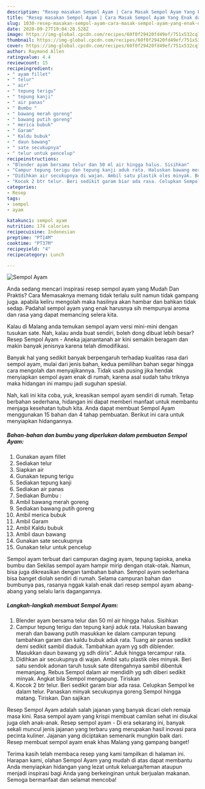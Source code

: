```yaml
---
description: "Resep masakan Sempol Ayam | Cara Masak Sempol Ayam Yang Enak dan Simpel"
title: "Resep masakan Sempol Ayam | Cara Masak Sempol Ayam Yang Enak dan Simpel"
slug: 1030-resep-masakan-sempol-ayam-cara-masak-sempol-ayam-yang-enak-dan-simpel
date: 2020-09-27T19:04:28.528Z
image: https://img-global.cpcdn.com/recipes/60f0f29420fd49ef/751x532cq70/sempol-ayam-foto-resep-utama.jpg
thumbnail: https://img-global.cpcdn.com/recipes/60f0f29420fd49ef/751x532cq70/sempol-ayam-foto-resep-utama.jpg
cover: https://img-global.cpcdn.com/recipes/60f0f29420fd49ef/751x532cq70/sempol-ayam-foto-resep-utama.jpg
author: Raymond Allen
ratingvalue: 4.4
reviewcount: 15
recipeingredient:
- " ayam fillet"
- " telur"
- " air"
- " tepung terigu"
- " tepung kanji"
- " air panas"
- " Bumbu "
- " bawang merah goreng"
- " bawang putih goreng"
- " merica bubuk"
- " Garam"
- " Kaldu bubuk"
- " daun bawang"
- " sate secukupnya"
- " telur untuk pencelup"
recipeinstructions:
- "Blender ayam bersama telur dan 50 ml air hingga halus. Sisihkan"
- "Campur tepung terigu dan tepung kanji aduk rata. Haluskan bawang merah dan bawang putih masukkan ke dalam campuran tepung tambahkan garam dan kaldu bubuk aduk rata. Tuang air panas sedikit demi sedikit sambil diaduk. Tambahkan ayam yg sdh diblender. Masukkan daun bawang yg sdh diiris&#34;. Aduk hingga tercampur rata."
- "Didihkan air secukupnya di wajan. Ambil satu plastik oles minyak. Beri satu sendok adonan taruh tusuk sate ditengahnya sambil dibentuk memanjang. Rebus Sempol dalam air mendidih yg sdh diberi sedikit minyak. Angkat bila Sempol mengapung. Tiriskan"
- "Kocok 2 btr telur. Beri sedikit garam biar ada rasa. Celupkan Sempol ke dalam telur. Panaskan minyak secukupnya goreng Sempol hingga matang. Tiriskan. Dan sajikan"
categories:
- Resep
tags:
- sempol
- ayam

katakunci: sempol ayam 
nutrition: 174 calories
recipecuisine: Indonesian
preptime: "PT14M"
cooktime: "PT37M"
recipeyield: "4"
recipecategory: Lunch

---
```



![Sempol Ayam](https://img-global.cpcdn.com/recipes/60f0f29420fd49ef/751x532cq70/sempol-ayam-foto-resep-utama.jpg)

Anda sedang mencari inspirasi resep sempol ayam yang Mudah Dan Praktis? Cara Memasaknya memang tidak terlalu sulit namun tidak gampang juga. apabila keliru mengolah maka hasilnya akan hambar dan bahkan tidak sedap. Padahal sempol ayam yang enak harusnya sih mempunyai aroma dan rasa yang dapat memancing selera kita.

Kalau di Malang anda temukan sempol ayam versi mini-mini dengan tusukan sate. Nah, kalau anda buat sendiri, boleh dong dibuat lebih besar? Resep Sempol Ayam - Aneka jajanantanah air kini semakin beragam dan makin banyak jenisnya karena telah dimodifikasi.

Banyak hal yang sedikit banyak berpengaruh terhadap kualitas rasa dari sempol ayam, mulai dari jenis bahan, kedua pemilihan bahan segar hingga cara mengolah dan menyajikannya. Tidak usah pusing jika hendak menyiapkan sempol ayam enak di rumah, karena asal sudah tahu triknya maka hidangan ini mampu jadi suguhan spesial.


Nah, kali ini kita coba, yuk, kreasikan sempol ayam sendiri di rumah. Tetap berbahan sederhana, hidangan ini dapat memberi manfaat untuk membantu menjaga kesehatan tubuh kita. Anda dapat membuat Sempol Ayam menggunakan 15 bahan dan 4 tahap pembuatan. Berikut ini cara untuk menyiapkan hidangannya.

<!--inarticleads1-->

##### Bahan-bahan dan bumbu yang diperlukan dalam pembuatan Sempol Ayam:

1. Gunakan  ayam fillet
1. Sediakan  telur
1. Siapkan  air
1. Gunakan  tepung terigu
1. Sediakan  tepung kanji
1. Sediakan  air panas
1. Sediakan  Bumbu :
1. Ambil  bawang merah goreng
1. Sediakan  bawang putih goreng
1. Ambil  merica bubuk
1. Ambil  Garam
1. Ambil  Kaldu bubuk
1. Ambil  daun bawang
1. Gunakan  sate secukupnya
1. Gunakan  telur untuk pencelup


Sempol ayam terbuat dari campuran daging ayam, tepung tapioka, aneka bumbu dan Sekilas sempol ayam hampir mirip dengan otak-otak. Namun, bisa juga dikreasikan dengan tambahan bahan. Sempol ayam sederhana bisa banget diolah sendiri di rumah. Selama campuran bahan dan bumbunya pas, rasanya nggak kalah enak dari resep sempol ayam abang-abang yang selalu laris dagangannya. 

<!--inarticleads2-->

##### Langkah-langkah membuat Sempol Ayam:

1. Blender ayam bersama telur dan 50 ml air hingga halus. Sisihkan
1. Campur tepung terigu dan tepung kanji aduk rata. Haluskan bawang merah dan bawang putih masukkan ke dalam campuran tepung tambahkan garam dan kaldu bubuk aduk rata. Tuang air panas sedikit demi sedikit sambil diaduk. Tambahkan ayam yg sdh diblender. Masukkan daun bawang yg sdh diiris&#34;. Aduk hingga tercampur rata.
1. Didihkan air secukupnya di wajan. Ambil satu plastik oles minyak. Beri satu sendok adonan taruh tusuk sate ditengahnya sambil dibentuk memanjang. Rebus Sempol dalam air mendidih yg sdh diberi sedikit minyak. Angkat bila Sempol mengapung. Tiriskan
1. Kocok 2 btr telur. Beri sedikit garam biar ada rasa. Celupkan Sempol ke dalam telur. Panaskan minyak secukupnya goreng Sempol hingga matang. Tiriskan. Dan sajikan


Resep Sempol Ayam adalah salah jajanan yang banyak dicari oleh remaja masa kini. Rasa sempol ayam yang krispi membuat camilan sehat ini disukai juga oleh anak-anak. Resep sempol ayam - Di era sekarang ini, banyak sekali muncul jenis jajanan yang terbaru yang merupakan hasil inovasi para pecinta kuliner. Jajanan yang diciptakan semenarik mungkin baik dari. Resep membuat sempol ayam enak khas Malang yang gampang banget! 

Terima kasih telah membaca resep yang kami tampilkan di halaman ini. Harapan kami, olahan Sempol Ayam yang mudah di atas dapat membantu Anda menyiapkan hidangan yang lezat untuk keluarga/teman ataupun menjadi inspirasi bagi Anda yang berkeinginan untuk berjualan makanan. Semoga bermanfaat dan selamat mencoba!
